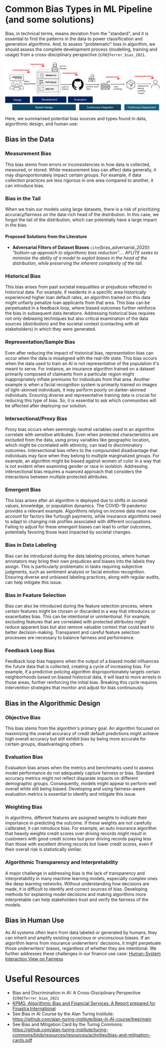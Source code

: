 # Common Bias Types in ML Pipeline (and some solutions)

Bias, in technical terms, means deviation from the "standard", and it is essential to find the patterns in the data to power classification and generation algorithms. And, to assess "problematic" bias in algorithm, we should assess the complete development process (modelling, training and usage) from a cross-disciplinary perspective {cite}`ferrer_bias_2021`. 

![Bias types in ML Pipeline](../media/systemdesign.png)

Here, we summarised potential bias sources and types found in data, algorithmic design, and human use:

## Bias in the Data

### Measurement Bias

This bias stems from errors or inconsistencies in how data is collected, measured, or stored. While measurement bias can affect data generally, it may disproportionately impact certain groups. For example, if data collection practices are less rigorous in one area compared to another, it can introduce bias.

### Bias in the Tail

When we train our models using large datasets, there is a risk of prioritizing accuracy/fairness on the data-rich head of the distribution. In this case, we forgot the tail of the distribution, which can potentially have a large impact in the bias.

#### Proposed Solutions from the Literature

- **Adversarial Filters of Dataset Biases** `cite`{bras_adversarial_2020}: *"bottom-up approach to algorithmic bias reduction".... AFLITE seeks to minimize the ability of a model to exploit biases in the head of the distribution, while preserving the inherent complexity of the tail.*

### Historical Bias

This bias arises from past societal inequalities or prejudices reflected in historical data. For example, if residents in a specific area historically experienced higher loan default rates, an algorithm trained on this data might unfairly penalize loan applicants from that area. This bias can be perpetuated in a feedback loop, where biased outcomes further reinforce the bias in subsequent data iterations. Addressing historical bias requires not only debiasing techniques but also critical examination of the data sources (distribution) and the societal context (contacting with all stakeholders) in which they were generated.

### Representation/Sample Bias

Even after reducing the impact of historical bias, representation bias can occur when the data is misaligned with the real-life state. This bias occurs when the data used to train an AI is not representative of the population it's meant to serve.  For instance, an insurance algorithm trained on a dataset primarily composed of claimants from a particular region might inappropriately inflate premiums for individuals from that area. Another example is when a facial recognition system is primarily trained on images of light-skinned individuals, it may perform poorly on darker-skinned individuals. Ensuring diverse and representative training data is crucial for reducing this type of bias. So, it is essential to ask which communities will be affected after deploying our solution.

### Intersectional/Proxy Bias

Proxy bias occurs when seemingly neutral variables used in an algorithm correlate with sensitive attributes. Even when protected characteristics are excluded from the data, using proxy variables like geographic location, which might be correlated with ethnicity, can lead to discriminatory outcomes. Intersectional bias refers to the compounded disadvantage that individuals may face when they belong to multiple marginalized groups. For example, an algorithm might be biased against women of color in a way that is not evident when examining gender or race in isolation. Addressing intersectional bias requires a nuanced approach that considers the interactions between multiple protected attributes.

### Emergent Bias

This bias arises after an algorithm is deployed due to shifts in societal values, knowledge, or population dynamics. The COVID-19 pandemic provides a relevant example. Algorithms relying on income data must now account for factors like furlough payments, while insurance algorithms need to adapt to changing risk profiles associated with different occupations. Failing to adjust for these emergent biases can lead to unfair outcomes, potentially favoring those least impacted by societal changes. 

### Bias in Data Labeling

Bias can be introduced during the data labeling process, where human annotators may bring their own prejudices and biases into the labels they assign. This is particularly problematic in tasks requiring subjective judgments, such as sentiment analysis or facial emotion recognition. Ensuring diverse and unbiased labeling practices, along with regular audits, can help mitigate this issue.

### Bias in Feature Selection

Bias can also be introduced during the feature selection process, where certain features might be chosen or discarded in a way that introduces or exacerbates bias. This can be intentional or unintentional. For example, excluding features that are correlated with protected attributes might reduce apparent bias but also remove valuable context that could lead to better decision-making. Transparent and careful feature selection processes are necessary to balance fairness and performance.


### Feedback Loop Bias

Feedback loop bias happens when the output of a biased model influences the future data that is collected, creating a cycle of increasing bias. For example, if a predictive policing algorithm disproportionately targets certain neighborhoods based on biased historical data, it will lead to more arrests in those areas, further reinforcing the initial bias. Breaking this cycle requires intervention strategies that monitor and adjust for bias continuously.


## Bias in the Algorithmic Design

### Objective Bias

This bias stems from the algorithm's primary goal. An algorithm focused on maximizing the overall accuracy of credit default predictions might achieve high overall accuracy but still exhibit bias by being more accurate for certain groups, disadvantaging others.

### Evaluation Bias

Evaluation bias arises when the metrics and benchmarks used to assess model performance do not adequately capture fairness or bias. Standard accuracy metrics might not reflect disparate impacts on different demographic groups. Consequently, models might appear to perform well overall while still being biased. Developing and using fairness-aware evaluation metrics is essential to identify and mitigate this issue.

### Weighting Bias

In algorithms, different features are assigned weights to indicate their importance in predicting the outcome. If these weights are not carefully calibrated, it can introduce bias. For example, an auto insurance algorithm that heavily weights credit scores over driving records might result in customers with good credit scores but poor driving records paying less than those with excellent driving records but lower credit scores, even if their overall risk is statistically similar.

### Algorithmic Transparency and Interpretability

A major challenge in addressing bias is the lack of transparency and interpretability in many machine learning models, especially complex ones like deep learning networks. Without understanding how decisions are made, it is difficult to identify and correct sources of bias. Developing methods for explaining model decisions and making algorithms more interpretable can help stakeholders trust and verify the fairness of the models.

## Bias in Human Use

As AI systems often learn from data labeled or generated by humans, they can inherit and amplify existing conscious or unconscious biases. If an algorithm learns from insurance underwriters' decisions, it might perpetuate those underwriters' biases, regardless of whether they are intentional. We further addresses these challenges in our finance use case: [Human-System Interaction View on Fairness](../usecases/finance/interaction.md)

# Useful Resources
- Bias and Discrimination in AI: A Cross-Disciplinary Perspective {cite}`ferrer_bias_2021`
- [KPMG, Algorithmic Bias and Financial Services: A Report prepared for Finastra International](https://www.finastra.com/sites/default/files/documents/2021/03/market-insight_algorithmic-bias-financial-services.pdf)
- See Bias in AI Course by the Alan Turing Institute: https://github.com/alan-turing-institute/bias-in-AI-course/tree/main
- See Bias and Mitigation Card by the Turing Commons: https://github.com/alan-turing-institute/turing-commons/blob/resources/resources/activities/bias-and-mitigation-cards.pdf

